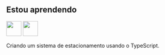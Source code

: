 ## Estou aprendendo

<img src="https://cdn.jsdelivr.net/gh/devicons/devicon/icons/javascript/javascript-original.svg"  width="40" height="40"/> <img src="https://cdn.jsdelivr.net/gh/devicons/devicon/icons/typescript/typescript-original.svg" width="40" height="40"/>

Criando um sistema de estacionamento usando o TypeScript.
